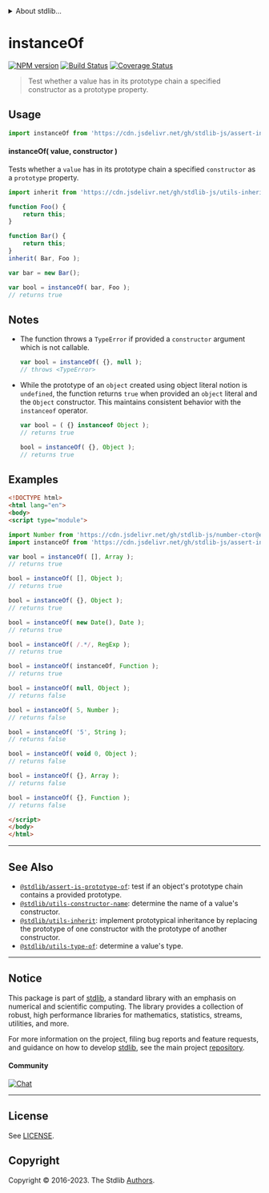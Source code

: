 <!--

@license Apache-2.0

Copyright (c) 2018 The Stdlib Authors.

Licensed under the Apache License, Version 2.0 (the "License");
you may not use this file except in compliance with the License.
You may obtain a copy of the License at

   http://www.apache.org/licenses/LICENSE-2.0

Unless required by applicable law or agreed to in writing, software
distributed under the License is distributed on an "AS IS" BASIS,
WITHOUT WARRANTIES OR CONDITIONS OF ANY KIND, either express or implied.
See the License for the specific language governing permissions and
limitations under the License.

-->


<details>
  <summary>
    About stdlib...
  </summary>
  <p>We believe in a future in which the web is a preferred environment for numerical computation. To help realize this future, we've built stdlib. stdlib is a standard library, with an emphasis on numerical and scientific computation, written in JavaScript (and C) for execution in browsers and in Node.js.</p>
  <p>The library is fully decomposable, being architected in such a way that you can swap out and mix and match APIs and functionality to cater to your exact preferences and use cases.</p>
  <p>When you use stdlib, you can be absolutely certain that you are using the most thorough, rigorous, well-written, studied, documented, tested, measured, and high-quality code out there.</p>
  <p>To join us in bringing numerical computing to the web, get started by checking us out on <a href="https://github.com/stdlib-js/stdlib">GitHub</a>, and please consider <a href="https://opencollective.com/stdlib">financially supporting stdlib</a>. We greatly appreciate your continued support!</p>
</details>

# instanceOf

[![NPM version][npm-image]][npm-url] [![Build Status][test-image]][test-url] [![Coverage Status][coverage-image]][coverage-url] <!-- [![dependencies][dependencies-image]][dependencies-url] -->

> Test whether a value has in its prototype chain a specified constructor as a prototype property.

<section class="intro">

</section>

<!-- /.intro -->



<section class="usage">

## Usage

```javascript
import instanceOf from 'https://cdn.jsdelivr.net/gh/stdlib-js/assert-instance-of@esm/index.mjs';
```

#### instanceOf( value, constructor )

Tests whether a `value` has in its prototype chain a specified `constructor` as a `prototype` property.

```javascript
import inherit from 'https://cdn.jsdelivr.net/gh/stdlib-js/utils-inherit@esm/index.mjs';

function Foo() {
    return this;
}

function Bar() {
    return this;
}
inherit( Bar, Foo );

var bar = new Bar();

var bool = instanceOf( bar, Foo );
// returns true
```

</section>

<!-- /.usage -->

<section class="notes">

## Notes

-   The function throws a `TypeError` if provided a `constructor` argument which is not callable.

    ```javascript
    var bool = instanceOf( {}, null );
    // throws <TypeError>
    ```

-   While the prototype of an `object` created using object literal notion is `undefined`, the function returns `true` when provided an `object` literal and the `Object` constructor. This maintains consistent behavior with the `instanceof` operator.

    ```javascript
    var bool = ( {} instanceof Object );
    // returns true

    bool = instanceOf( {}, Object );
    // returns true
    ```

</section>

<!-- /.notes -->

<section class="examples">

## Examples

<!-- eslint no-undef: "error" -->

```html
<!DOCTYPE html>
<html lang="en">
<body>
<script type="module">

import Number from 'https://cdn.jsdelivr.net/gh/stdlib-js/number-ctor@esm/index.mjs';
import instanceOf from 'https://cdn.jsdelivr.net/gh/stdlib-js/assert-instance-of@esm/index.mjs';

var bool = instanceOf( [], Array );
// returns true

bool = instanceOf( [], Object );
// returns true

bool = instanceOf( {}, Object );
// returns true

bool = instanceOf( new Date(), Date );
// returns true

bool = instanceOf( /.*/, RegExp );
// returns true

bool = instanceOf( instanceOf, Function );
// returns true

bool = instanceOf( null, Object );
// returns false

bool = instanceOf( 5, Number );
// returns false

bool = instanceOf( '5', String );
// returns false

bool = instanceOf( void 0, Object );
// returns false

bool = instanceOf( {}, Array );
// returns false

bool = instanceOf( {}, Function );
// returns false

</script>
</body>
</html>
```

</section>

<!-- /.examples -->

<!-- Section for related `stdlib` packages. Do not manually edit this section, as it is automatically populated. -->

<section class="related">

* * *

## See Also

-   <span class="package-name">[`@stdlib/assert-is-prototype-of`][@stdlib/assert/is-prototype-of]</span><span class="delimiter">: </span><span class="description">test if an object's prototype chain contains a provided prototype.</span>
-   <span class="package-name">[`@stdlib/utils-constructor-name`][@stdlib/utils/constructor-name]</span><span class="delimiter">: </span><span class="description">determine the name of a value's constructor.</span>
-   <span class="package-name">[`@stdlib/utils-inherit`][@stdlib/utils/inherit]</span><span class="delimiter">: </span><span class="description">implement prototypical inheritance by replacing the prototype of one constructor with the prototype of another constructor.</span>
-   <span class="package-name">[`@stdlib/utils-type-of`][@stdlib/utils/type-of]</span><span class="delimiter">: </span><span class="description">determine a value's type.</span>

</section>

<!-- /.related -->

<!-- Section for all links. Make sure to keep an empty line after the `section` element and another before the `/section` close. -->


<section class="main-repo" >

* * *

## Notice

This package is part of [stdlib][stdlib], a standard library with an emphasis on numerical and scientific computing. The library provides a collection of robust, high performance libraries for mathematics, statistics, streams, utilities, and more.

For more information on the project, filing bug reports and feature requests, and guidance on how to develop [stdlib][stdlib], see the main project [repository][stdlib].

#### Community

[![Chat][chat-image]][chat-url]

---

## License

See [LICENSE][stdlib-license].


## Copyright

Copyright &copy; 2016-2023. The Stdlib [Authors][stdlib-authors].

</section>

<!-- /.stdlib -->

<!-- Section for all links. Make sure to keep an empty line after the `section` element and another before the `/section` close. -->

<section class="links">

[npm-image]: http://img.shields.io/npm/v/@stdlib/assert-instance-of.svg
[npm-url]: https://npmjs.org/package/@stdlib/assert-instance-of

[test-image]: https://github.com/stdlib-js/assert-instance-of/actions/workflows/test.yml/badge.svg?branch=v0.1.1
[test-url]: https://github.com/stdlib-js/assert-instance-of/actions/workflows/test.yml?query=branch:v0.1.1

[coverage-image]: https://img.shields.io/codecov/c/github/stdlib-js/assert-instance-of/main.svg
[coverage-url]: https://codecov.io/github/stdlib-js/assert-instance-of?branch=main

<!--

[dependencies-image]: https://img.shields.io/david/stdlib-js/assert-instance-of.svg
[dependencies-url]: https://david-dm.org/stdlib-js/assert-instance-of/main

-->

[chat-image]: https://img.shields.io/gitter/room/stdlib-js/stdlib.svg
[chat-url]: https://app.gitter.im/#/room/#stdlib-js_stdlib:gitter.im

[stdlib]: https://github.com/stdlib-js/stdlib

[stdlib-authors]: https://github.com/stdlib-js/stdlib/graphs/contributors

[umd]: https://github.com/umdjs/umd
[es-module]: https://developer.mozilla.org/en-US/docs/Web/JavaScript/Guide/Modules

[deno-url]: https://github.com/stdlib-js/assert-instance-of/tree/deno
[umd-url]: https://github.com/stdlib-js/assert-instance-of/tree/umd
[esm-url]: https://github.com/stdlib-js/assert-instance-of/tree/esm
[branches-url]: https://github.com/stdlib-js/assert-instance-of/blob/main/branches.md

[stdlib-license]: https://raw.githubusercontent.com/stdlib-js/assert-instance-of/main/LICENSE

<!-- <related-links> -->

[@stdlib/assert/is-prototype-of]: https://github.com/stdlib-js/assert-is-prototype-of/tree/esm

[@stdlib/utils/constructor-name]: https://github.com/stdlib-js/utils-constructor-name/tree/esm

[@stdlib/utils/inherit]: https://github.com/stdlib-js/utils-inherit/tree/esm

[@stdlib/utils/type-of]: https://github.com/stdlib-js/utils-type-of/tree/esm

<!-- </related-links> -->

</section>

<!-- /.links -->
